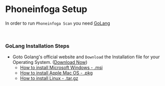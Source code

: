 # Phoneinfoga Setup

In order to run `Phoneinfoga Scan` you need [GoLang](https://www.google.com/search?q=golang)

<br>

### GoLang Installation Steps

- Goto Golang's official website and `Download` the Installation file for your Operating System. ([Download Now](https://golang.org/dl/))
  - [How to install Microsoft Windows - .msi](https://www.google.com/search?q=how+to+install+msi+file+in+windows)
  - [How to install Apple Mac OS - .pkg](https://www.google.com/search?q=how+to+install+pkg+file+in+mac)
  - [How to install Linux - .tar.gz](https://www.google.com/search?q=how+to+install+tar.gz+file+in+linux)

